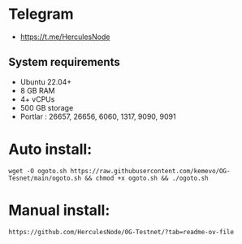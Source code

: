 # Telegram
- https://t.me/HerculesNode

## System requirements
 - Ubuntu 22.04+
 - 8 GB RAM
 - 4+ vCPUs
 - 500 GB storage
 - Portlar : 26657, 26656, 6060, 1317, 9090, 9091

# Auto install:
```
wget -O ogoto.sh https://raw.githubusercontent.com/kemevo/OG-Tesnet/main/ogoto.sh && chmod +x ogoto.sh && ./ogoto.sh
```
# Manual install:
```
https://github.com/HerculesNode/0G-Testnet/?tab=readme-ov-file
```
